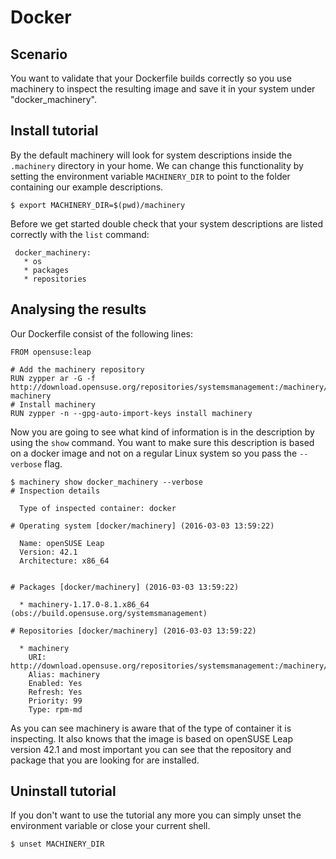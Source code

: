 # Docker

## Scenario

You want to validate that your Dockerfile builds correctly so you use machinery
to inspect the resulting image and save it in your system under
"docker_machinery".

## Install tutorial

By the default machinery will look for system descriptions inside the
`.machinery` directory in your home. We can change this functionality by setting
the environment variable `MACHINERY_DIR` to point to the folder containing our
example descriptions.

```
$ export MACHINERY_DIR=$(pwd)/machinery
```

Before we get started double check that your system descriptions are listed
correctly with the `list` command:

```
 docker_machinery:
   * os
   * packages
   * repositories
```

## Analysing the results

Our Dockerfile consist of the following lines:

```
FROM opensuse:leap

# Add the machinery repository
RUN zypper ar -G -f http://download.opensuse.org/repositories/systemsmanagement:/machinery/openSUSE_Leap_42.1/ machinery
# Install machinery
RUN zypper -n --gpg-auto-import-keys install machinery
```

Now you are going to see what kind of information is in the description by using
the `show` command. You want to make sure this description is based on a docker
image and not on a regular Linux system so you pass the `--verbose` flag.

```
$ machinery show docker_machinery --verbose
# Inspection details

  Type of inspected container: docker

# Operating system [docker/machinery] (2016-03-03 13:59:22)

  Name: openSUSE Leap
  Version: 42.1
  Architecture: x86_64


# Packages [docker/machinery] (2016-03-03 13:59:22)

  * machinery-1.17.0-8.1.x86_64 (obs://build.opensuse.org/systemsmanagement)

# Repositories [docker/machinery] (2016-03-03 13:59:22)

  * machinery
    URI: http://download.opensuse.org/repositories/systemsmanagement:/machinery/openSUSE_Leap_42.1/
    Alias: machinery
    Enabled: Yes
    Refresh: Yes
    Priority: 99
    Type: rpm-md
```

As you can see machinery is aware that of the type of container it is
inspecting. It also knows that the image is based on openSUSE Leap version 42.1
and most important you can see that the repository and package that you are
looking for are installed.

## Uninstall tutorial

If you don't want to use the tutorial any more you can simply unset the
environment variable or close your current shell.

```
$ unset MACHINERY_DIR
```
